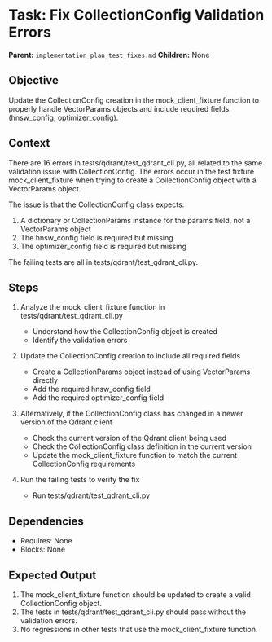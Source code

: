 # Task: Fix CollectionConfig Validation Errors
**Parent:** `implementation_plan_test_fixes.md`
**Children:** None

## Objective
Update the CollectionConfig creation in the mock_client_fixture function to properly handle VectorParams objects and include required fields (hnsw_config, optimizer_config).

## Context
There are 16 errors in tests/qdrant/test_qdrant_cli.py, all related to the same validation issue with CollectionConfig. The errors occur in the test fixture mock_client_fixture when trying to create a CollectionConfig object with a VectorParams object.

The issue is that the CollectionConfig class expects:
1. A dictionary or CollectionParams instance for the params field, not a VectorParams object
2. The hnsw_config field is required but missing
3. The optimizer_config field is required but missing

The failing tests are all in tests/qdrant/test_qdrant_cli.py.

## Steps
1. Analyze the mock_client_fixture function in tests/qdrant/test_qdrant_cli.py
   - Understand how the CollectionConfig object is created
   - Identify the validation errors

2. Update the CollectionConfig creation to include all required fields
   - Create a CollectionParams object instead of using VectorParams directly
   - Add the required hnsw_config field
   - Add the required optimizer_config field

3. Alternatively, if the CollectionConfig class has changed in a newer version of the Qdrant client
   - Check the current version of the Qdrant client being used
   - Check the CollectionConfig class definition in the current version
   - Update the mock_client_fixture function to match the current CollectionConfig requirements

4. Run the failing tests to verify the fix
   - Run tests/qdrant/test_qdrant_cli.py

## Dependencies
- Requires: None
- Blocks: None

## Expected Output
1. The mock_client_fixture function should be updated to create a valid CollectionConfig object.
2. The tests in tests/qdrant/test_qdrant_cli.py should pass without the validation errors.
3. No regressions in other tests that use the mock_client_fixture function.
